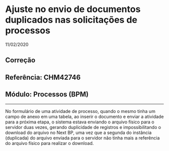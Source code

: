 # Ajuste no envio de documentos duplicados nas solicitações de processos
11/02/2020
## Correção
## Referência: CHM42746
## Módulo: Processos (BPM)
***

No formulário de uma atividade de processo, quando o mesmo tinha um campo de anexo em uma tabela, ao inserir o documento e enviar a atividade para a próxima etapa, o sistema estava enviando o arquivo físico para o servidor duas vezes, gerando duplicidade de registros e impossibilitando o download do arquivo no Next BP, uma vez que a segunda do instância (duplicada) do arquivo enviada para o servidor não tinha mais a referência do arquivo físico para realizar o download.

